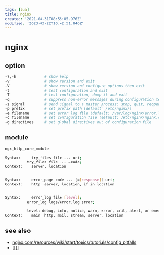 ```yaml
---
tags: [lua]
title: nginx
created: '2021-08-31T08:55:05.976Z'
modified: '2023-03-22T10:42:51.846Z'
---
```


# nginx

>

## option

```sh
-?,-h             # show help
-v                # show version and exit
-V                # show version and configure options then exit
-t                # test configuration and exit
-T                # test configuration, dump it and exit
-q                # suppress non-error messages during configuration testing
-s signal         # send signal to a master process: stop, quit, reopen, reload
-p prefix         # set prefix path (default: /etc/nginx/)
-e filename       # set error log file (default: /var/log/nginx/error.log)
-c filename       # set configuration file (default: /etc/nginx/nginx.conf)
-g directives     # set global directives out of configuration file
```

## module

```sh
ngx_http_core_module

Syntax: 	try_files file ... uri;
          try_files file ... =code;
Context: 	server, location


Syntax: 	error_page code ... [=[response]] uri;
Context: 	http, server, location, if in location


Syntax: 	error_log file [level];
          error_log logs/error.log error;

          level: debug, info, notice, warn, error, crit, alert, or emerg
Context: 	main, http, mail, stream, server, location
```

## see also

- [nginx.com/resources/wiki/start/topics/tutorials/config_pitfalls](https://www.nginx.com/resources/wiki/start/topics/tutorials/config_pitfalls/)
- [[]]
